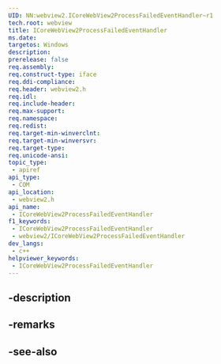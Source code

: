```yaml
---
UID: NN:webview2.ICoreWebView2ProcessFailedEventHandler~r1
tech.root: webview
title: ICoreWebView2ProcessFailedEventHandler
ms.date: 
targetos: Windows
description: 
prerelease: false
req.assembly: 
req.construct-type: iface
req.ddi-compliance: 
req.header: webview2.h
req.idl: 
req.include-header: 
req.max-support: 
req.namespace: 
req.redist: 
req.target-min-winverclnt: 
req.target-min-winversvr: 
req.target-type: 
req.unicode-ansi: 
topic_type:
 - apiref
api_type:
 - COM
api_location:
 - webview2.h
api_name:
 - ICoreWebView2ProcessFailedEventHandler
f1_keywords:
 - ICoreWebView2ProcessFailedEventHandler
 - webview2/ICoreWebView2ProcessFailedEventHandler
dev_langs:
 - c++
helpviewer_keywords:
 - ICoreWebView2ProcessFailedEventHandler
---
```


## -description

## -remarks

## -see-also

